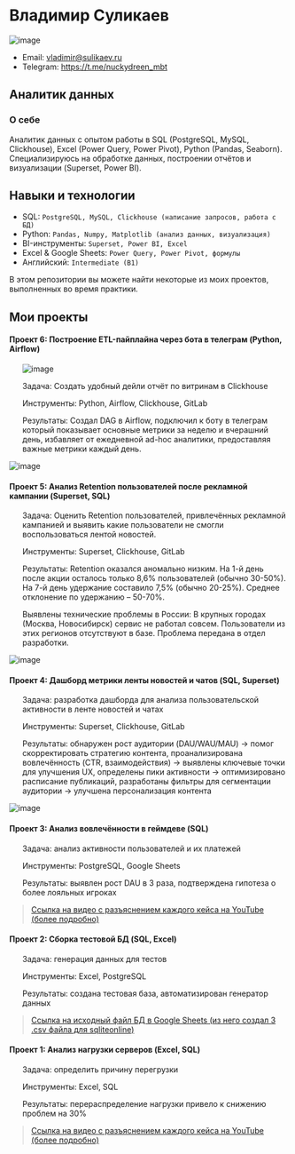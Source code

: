 # Владимир Суликаев 
![image](https://github.com/user-attachments/assets/478001f8-0f72-435e-ada8-fa546ca235e8)

- Email: vladimir@sulikaev.ru
- Telegram: https://t.me/nuckydreen_mbt

## Аналитик данных

### О себе 

Аналитик данных с опытом работы в SQL (PostgreSQL, MySQL, Clickhouse), Excel (Power Query, Power Pivot), Python (Pandas, Seaborn). Специализируюсь на обработке данных, построении отчётов и визуализации (Superset, Power BI).

## Навыки и технологии

- SQL: ``PostgreSQL, MySQL, Clickhouse (написание запросов, работа с БД)``  
- Python: ``Pandas, Numpy, Matplotlib (анализ данных, визуализация)``
- BI-инструменты: ``Superset, Power BI, Excel``
- Excel & Google Sheets: ``Power Query, Power Pivot, формулы``  
- Английский: ``Intermediate (B1)``

В этом репозитории вы можете найти некоторые из моих проектов, выполненных во время практики.
<br>

## Мои проекты

#### Проект 6: Построение ETL-пайплайна через бота в телеграм (Python, Airflow)

<ol>

![image](https://github.com/user-attachments/assets/b03fa1b5-03ff-4583-b75e-beb17c9475ad)

<p> Задача: Создать удобный дейли отчёт по витринам в Clickhouse </p>
<p> Инструменты: Python, Airflow, Clickhouse, GitLab </p>
<p> Результаты: Создал DAG в Airflow, подключил к боту в телеграм который показывает основные метрики за неделю и вчерашний день, избавляет от ежедневной ad-hoc аналитики, предоставляя важные метрики каждый день. </p>

</ol>

![image](https://github.com/user-attachments/assets/f200c18b-2883-409e-b149-7d169a4dad22)

#### Проект 5: Анализ Retention пользователей после рекламной кампании (Superset, SQL)

<ol>

<p> Задача: Оценить Retention пользователей, привлечённых рекламной кампанией и выявить какие пользователи не смогли воспользоваться лентой новостей. </p>
<p> Инструменты: Superset, Clickhouse, GitLab </p>
<p> Результаты: Retention оказался аномально низким. На 1-й день после акции осталось только 8,6% пользователей (обычно 30-50%). На 7-й день удержание составило 7,5% (обычно 20-25%). Среднее отклонение по удержанию – 50-70%. 
  
Выявлены технические проблемы в России: В крупных городах (Москва, Новосибирск) сервис не работал совсем. Пользователи из этих регионов отсутствуют в базе. Проблема передана в отдел разработки.</p>

</ol>

![image](https://github.com/user-attachments/assets/f200c18b-2883-409e-b149-7d169a4dad22)

#### Проект 4: Дашборд метрики ленты новостей и чатов (SQL, Superset)

<ol>

<p> Задача: разработка дашборда для анализа пользовательской активности в ленте новостей и чатах </p>
<p> Инструменты: Superset, Clickhouse, GitLab </p>
<p> Результаты: обнаружен рост аудитории (DAU/WAU/MAU) → помог скорректировать стратегию контента, проанализирована вовлечённость (CTR, взаимодействия) → выявлены ключевые точки для улучшения UX, определены пики активности → оптимизировано расписание публикаций, разработаны фильтры для сегментации аудитории → улучшена персонализация контента </p>

</ol>

![image](https://github.com/user-attachments/assets/71d39ad3-24d8-4a78-a748-109cf37645a1)

#### Проект 3: Анализ вовлечённости в геймдеве (SQL)

<ol>

<p> Задача: анализ активности пользователей и их платежей </p>
<p> Инструменты: PostgreSQL, Google Sheets </p>
<p> Результаты: выявлен рост DAU в 3 раза, подтверждена гипотеза о более лояльных игроках </p>

</ol>

> <a href="https://youtu.be/PwAE9W_19KI?si=0RXfYwele5kSs8Vo">Ссылка на видео с разъяснением каждого кейса на YouTube (более подробно) </a>

#### Проект 2: Сборка тестовой БД (SQL, Excel)

<ol>

<p> Задача: генерация данных для тестов </p>
<p> Инструменты: Excel, PostgreSQL </p>
<p> Результаты: создана тестовая база, автоматизирован генератор данных </p>

</ol>

> <a href="https://docs.google.com/spreadsheets/d/1y_QszM6TqXtx8qt5ZaN0iQ0RGP2bjiWztiBEuIKIk4A/edit?usp=sharing">Ссылка на исходный файл БД в Google Sheets (из него создал 3 .csv файла для sqliteonline) </a>

#### Проект 1: Анализ нагрузки серверов (Excel, SQL)

<ol>

<p> Задача: определить причину перегрузки </p>
<p> Инструменты: Excel, SQL </p>
<p> Результаты: перераспределение нагрузки привело к снижению проблем на 30% </p>

</ol>

> <a href="https://youtu.be/mQ5jHFjSQNA?si=x8RbixMC_DtVjV9I">Ссылка на видео с разъяснением каждого кейса на YouTube (более подробно)</a>
